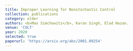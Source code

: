 ```yaml
---
title: Improper Learning for Nonstochastic Control
collection: publications
category: older
authors: <b>Max Simchowitz</b>, Karan Singh, Elad Hazan.
venue: 'COLT'
year: 2020
selected: true
paperurl: 'https://arxiv.org/abs/2001.09254'
---
```




<!--The contents above will be part of a list of publications, if the user clicks the link for the publication than the contents of section will be rendered as a full page, allowing you to provide more information about the paper for the reader. When publications are displayed as a single page, the contents of the above "citation" field will automatically be included below this section in a smaller font.-->


